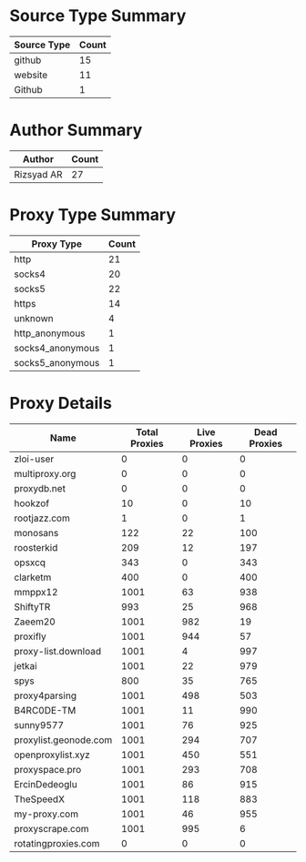 # Source Type Summary

| Source Type | Count |
|-------------|-------|
| github | 15 |
| website | 11 |
| Github | 1 |


# Author Summary

| Author | Count |
|--------|-------|
| Rizsyad AR | 27 |


# Proxy Type Summary

| Proxy Type | Count |
|------------|-------|
| http | 21 |
| socks4 | 20 |
| socks5 | 22 |
| https | 14 |
| unknown | 4 |
| http_anonymous | 1 |
| socks4_anonymous | 1 |
| socks5_anonymous | 1 |


# Proxy Details

| Name | Total Proxies | Live Proxies | Dead Proxies |
|------|---------------|--------------|---------------|
| zloi-user | 0 | 0 | 0 |
| multiproxy.org | 0 | 0 | 0 |
| proxydb.net | 0 | 0 | 0 |
| hookzof | 10 | 0 | 10 |
| rootjazz.com | 1 | 0 | 1 |
| monosans | 122 | 22 | 100 |
| roosterkid | 209 | 12 | 197 |
| opsxcq | 343 | 0 | 343 |
| clarketm | 400 | 0 | 400 |
| mmppx12 | 1001 | 63 | 938 |
| ShiftyTR | 993 | 25 | 968 |
| Zaeem20 | 1001 | 982 | 19 |
| proxifly | 1001 | 944 | 57 |
| proxy-list.download | 1001 | 4 | 997 |
| jetkai | 1001 | 22 | 979 |
| spys | 800 | 35 | 765 |
| proxy4parsing | 1001 | 498 | 503 |
| B4RC0DE-TM | 1001 | 11 | 990 |
| sunny9577 | 1001 | 76 | 925 |
| proxylist.geonode.com | 1001 | 294 | 707 |
| openproxylist.xyz | 1001 | 450 | 551 |
| proxyspace.pro | 1001 | 293 | 708 |
| ErcinDedeoglu | 1001 | 86 | 915 |
| TheSpeedX | 1001 | 118 | 883 |
| my-proxy.com | 1001 | 46 | 955 |
| proxyscrape.com | 1001 | 995 | 6 |
| rotatingproxies.com | 0 | 0 | 0 |
